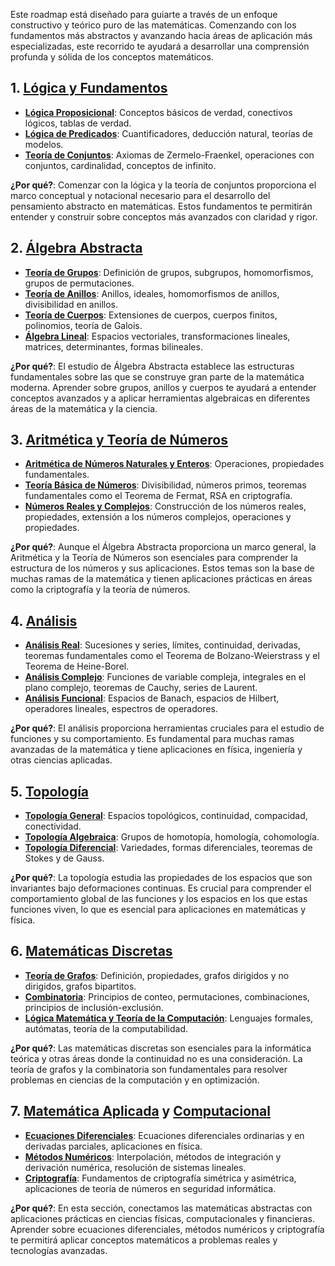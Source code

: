 Este roadmap está diseñado para guiarte a través de un enfoque constructivo y teórico puro de las matemáticas. Comenzando con los fundamentos más abstractos y avanzando hacia áreas de aplicación más especializadas, este recorrido te ayudará a desarrollar una comprensión profunda y sólida de los conceptos matemáticos.

## 1. [Lógica y Fundamentos](logica-y-fundamentos/Logica-y-Fundamentos.md)
- **[Lógica Proposicional](logica-y-fundamentos/Lógica-Proposicional.md)**: Conceptos básicos de verdad, conectivos lógicos, tablas de verdad.
- **[Lógica de Predicados](logica-y-fundamentos/Lógica-de-Predicados.md)**: Cuantificadores, deducción natural, teorías de modelos.
- **[Teoría de Conjuntos](logica-y-fundamentos/Teoría-de-Conjuntos.md)**: Axiomas de Zermelo-Fraenkel, operaciones con conjuntos, cardinalidad, conceptos de infinito.

**¿Por qué?**: Comenzar con la lógica y la teoría de conjuntos proporciona el marco conceptual y notacional necesario para el desarrollo del pensamiento abstracto en matemáticas. Estos fundamentos te permitirán entender y construir sobre conceptos más avanzados con claridad y rigor.

## 2. [Álgebra Abstracta](algebra/Algebra.md)
- **[Teoría de Grupos](algebra/algebra-abstracta/Teoria-de-Grupos.md)**: Definición de grupos, subgrupos, homomorfismos, grupos de permutaciones.
- **[Teoría de Anillos](algebra/algebra-abstracta/Teoría-de-Anillos.md)**: Anillos, ideales, homomorfismos de anillos, divisibilidad en anillos.
- **[Teoría de Cuerpos](algebra/algebra-abstracta/Teoría-de-Cuerpos.md)**: Extensiones de cuerpos, cuerpos finitos, polinomios, teoría de Galois.
- **[Álgebra Lineal](algebra/algebra-lineal/Algebra-Lineal.md)**: Espacios vectoriales, transformaciones lineales, matrices, determinantes, formas bilineales.

**¿Por qué?**: El estudio de Álgebra Abstracta establece las estructuras fundamentales sobre las que se construye gran parte de la matemática moderna. Aprender sobre grupos, anillos y cuerpos te ayudará a entender conceptos avanzados y a aplicar herramientas algebraicas en diferentes áreas de la matemática y la ciencia.

## 3. [Aritmética y Teoría de Números](algebra/algebra-elemental/aritmetica/Aritmetica.md)
- **[Aritmética de Números Naturales y Enteros](algebra/algebra-elemental/aritmetica/Aritmetica-Naturales-y-Enteros.md)**: Operaciones, propiedades fundamentales.
- **[Teoría Básica de Números](algebra/algebra-elemental/aritmetica/Teoría-Básica-de-Números.md)**: Divisibilidad, números primos, teoremas fundamentales como el Teorema de Fermat, RSA en criptografía.
- **[Números Reales y Complejos](algebra/algebra-elemental/aritmetica/Números-Reales-y-Complejos.md)**: Construcción de los números reales, propiedades, extensión a los números complejos, operaciones y propiedades.

**¿Por qué?**: Aunque el Álgebra Abstracta proporciona un marco general, la Aritmética y la Teoría de Números son esenciales para comprender la estructura de los números y sus aplicaciones. Estos temas son la base de muchas ramas de la matemática y tienen aplicaciones prácticas en áreas como la criptografía y la teoría de números.

## 4. [Análisis](analisis/Analisis.md)
- **[Análisis Real](analisis/análisis-real/Análisis-Real.md)**: Sucesiones y series, límites, continuidad, derivadas, teoremas fundamentales como el Teorema de Bolzano-Weierstrass y el Teorema de Heine-Borel.
- **[Análisis Complejo](analisis/análisis-complejo/Análisis-Complejo.md)**: Funciones de variable compleja, integrales en el plano complejo, teoremas de Cauchy, series de Laurent.
- **[Análisis Funcional](analisis/análisis-funcional/Análisis-Funcional.md)**: Espacios de Banach, espacios de Hilbert, operadores lineales, espectros de operadores.

**¿Por qué?**: El análisis proporciona herramientas cruciales para el estudio de funciones y su comportamiento. Es fundamental para muchas ramas avanzadas de la matemática y tiene aplicaciones en física, ingeniería y otras ciencias aplicadas.

## 5. [Topología](topologia/Topologia.md)
- **[Topología General](topologia/topología-general/Topología-General.md)**: Espacios topológicos, continuidad, compacidad, conectividad.
- **[Topología Algebraica](topologia/topología-algebraica/Topología-Algebraica.md)**: Grupos de homotopía, homología, cohomología.
- **[Topología Diferencial](topologia/topología-diferencial/Topología-Diferencial.md)**: Variedades, formas diferenciales, teoremas de Stokes y de Gauss.

**¿Por qué?**: La topología estudia las propiedades de los espacios que son invariantes bajo deformaciones continuas. Es crucial para comprender el comportamiento global de las funciones y los espacios en los que estas funciones viven, lo que es esencial para aplicaciones en matemáticas y física.

## 6. [Matemáticas Discretas](matematicas-discretas/Matematicas-Discretas.md)
- **[Teoría de Grafos](matematicas-discretas/teoría-de-grafos/Teoría-de-Grafos.md)**: Definición, propiedades, grafos dirigidos y no dirigidos, grafos bipartitos.
- **[Combinatoria](matematicas-discretas/combinatoria/Combinatoria.md)**: Principios de conteo, permutaciones, combinaciones, principios de inclusión-exclusión.
- **[Lógica Matemática y Teoría de la Computación](matematicas-discretas/logica-matematica-y-teoria-de-la-computacion/Lógica-Matemática-y-Teoría-de-la-Computación.md)**: Lenguajes formales, autómatas, teoría de la computabilidad.

**¿Por qué?**: Las matemáticas discretas son esenciales para la informática teórica y otras áreas donde la continuidad no es una consideración. La teoría de grafos y la combinatoria son fundamentales para resolver problemas en ciencias de la computación y en optimización.

## 7. [Matemática Aplicada](matematica-aplicada/Matematica-Aplicada.md) y  [Computacional](matematica-computacional/Matematica-Computacional.md)
- **[Ecuaciones Diferenciales](matematica-aplicada/ecuaciones-diferenciales/Ecuaciones-Diferenciales.md)**: Ecuaciones diferenciales ordinarias y en derivadas parciales, aplicaciones en física.
- **[Métodos Numéricos](matematica-aplicada/métodos-numéricos/Métodos-Numéricos.md)**: Interpolación, métodos de integración y derivación numérica, resolución de sistemas lineales.
- **[Criptografía](matematica-aplicada/criptografia/Criptografía.md)**: Fundamentos de criptografía simétrica y asimétrica, aplicaciones de teoría de números en seguridad informática.

**¿Por qué?**: En esta sección, conectamos las matemáticas abstractas con aplicaciones prácticas en ciencias físicas, computacionales y financieras. Aprender sobre ecuaciones diferenciales, métodos numéricos y criptografía te permitirá aplicar conceptos matemáticos a problemas reales y tecnologías avanzadas.
